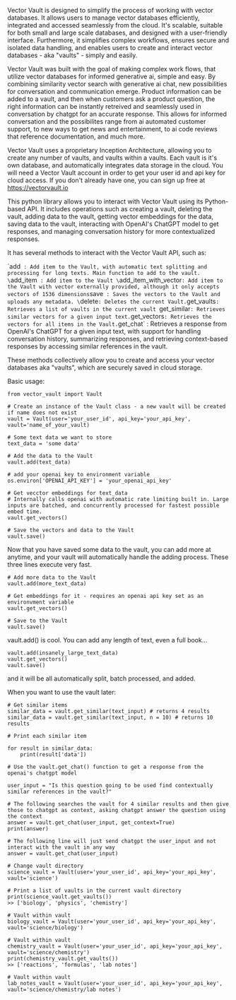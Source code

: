 Vector Vault is designed to simplify the process of working with vector databases. It allows users to manage vector databases efficiently, integrated and accessed seamlessly from the cloud. It's scalable, suitable for both small and large scale databases, and designed with a user-friendly interface. Furthermore, it simplifies complex workflows, ensures secure and isolated data handling, and enables users to create and interact vector databases - aka "vaults" - simply and easily.

Vector Vault was built with the goal of making complex work flows, that utilize vector databases for informed generative ai, simple and easy. By combining similarity vector search with generative ai chat, new possibilities for conversation and communication emerge. Product information can be added to a vault, and then when customers ask a product question, the right information can be instantly retreived and seamlessly used in conversation by chatgpt for an accurate response. This allows for informed conversation and the possibilites range from ai automated customer support, to new ways to get news and entertainment, to ai code reviews that reference documentation, and much more.

Vector Vault uses a proprietary Inception Architecture, allowing you to create any number of vaults, and vaults within a vaults. Each vault is it's own database, and automatically integrates data storage in the cloud. You will need a Vector Vault account in order to get your user id and api key for cloud access. If you don't already have one, you can sign up free at https://vectorvault.io

This python library allows you to interact with Vector Vault using its Python-based API. It includes operations such as creating a vault, deleting the vault, adding data to the vault, getting vector embeddings for the data, saving data to the vault, interacting with OpenAI's ChatGPT model to get responses, and managing conversation history for more contextualized responses.

It has several methods to interact with the Vector Vault API, such as:

\`add` : Add item to the Vault, with automatic text splitting and processing for long texts. Main function to add to the vault.
\`add_item` : Add item to the Vault
\`add_item_with_vector` : Add item to the Vault with vector externally provided, although it only accepts vectors of 1536 dimensions
`save` : Saves the vectors to the Vault and uploads any metadata.
\`delete` : Deletes the current Vault.
`get_vaults` : Retrieves a list of vaults in the current vault 
`get_similar` : Retrieves similar vectors for a given input text.
`get_vectors` : Retrieves the vectors for all items in the Vault.
`get_chat` : Retrieves a response from OpenAI's ChatGPT for a given input text, with support for handling conversation history, summarizing responses, and retrieving context-based responses by accessing similar references in the vault.

These methods collectively allow you to create and access your vector databases aka "vaults", which are securely saved in cloud storage.


Basic usage:
```
from vector_vault import Vault

# Create an instance of the Vault class - a new vault will be created if name does not exist
vault = Vault(user='your_user_id', api_key='your_api_key', vault='name_of_your_vault)

# Some text data we want to store
text_data = 'some data'

# Add the data to the Vault
vault.add(text_data)

# add your openai key to environment variable
os.environ['OPENAI_API_KEY'] = 'your_openai_api_key'

# Get vecctor embeddings for text_data 
# Internally calls openai with automatic rate limiting built in. Large inputs are batched, and concurrently processed for fastest possible embed time.
vault.get_vectors()

# Save the vectors and data to the Vault 
vault.save()
```



Now that you have saved some data to the vault, you can add more at anytime, and your vault will automatically handle the adding process. These three lines execute very fast.
```
# Add more data to the Vault
vault.add(more_text_data)

# Get embeddings for it - requires an openai api key set as an environvment variable
vault.get_vectors()

# Save to the Vault
vault.save()
```



vault.add() is cool. You can add any length of text, even a full book...
```
vault.add(insanely_large_text_data)
vault.get_vectors() 
vault.save() 
```
and it will be all automatically split, batch processed, and added.




When you want to use the vault later:
```
# Get similar items
similar_data = vault.get_similar(text_input) # returns 4 results
similar_data = vault.get_similar(text_input, n = 10) # returns 10 results

# Print each similar item 

for result in similar_data:
    print(result['data'])
```


```
# Use the vault.get_chat() function to get a response from the openai's chatgpt model

user_input = "Is this question going to be used find contextually similar references in the vault?"

# The following searches the vault for 4 similar results and then give those to chatgpt as context, asking chatgpt answer the question using the context
answer = vault.get_chat(user_input, get_context=True)  
print(answer)

# The following line will just send chatgpt the user_input and not interact with the vault in any way
answer = vault.get_chat(user_input) 
```

```
# Change vault directory
science_vault = Vault(user='your_user_id', api_key='your_api_key', vault='science')

# Print a list of vaults in the current vault directory
print(science_vault.get_vaults())
>> ['biology', 'physics', 'chemistry']

# Vault within vault
biology_vault = Vault(user='your_user_id', api_key='your_api_key', vault='science/biology')

# Vault within vault
chemistry_vault = Vault(user='your_user_id', api_key='your_api_key', vault='science/chemistry')
print(chemistry_vault.get_vaults())
>> ['reactions', 'formulas', 'lab notes']

# Vault within vault
lab_notes_vault = Vault(user='your_user_id', api_key='your_api_key', vault='science/chemistry/lab notes')
```
